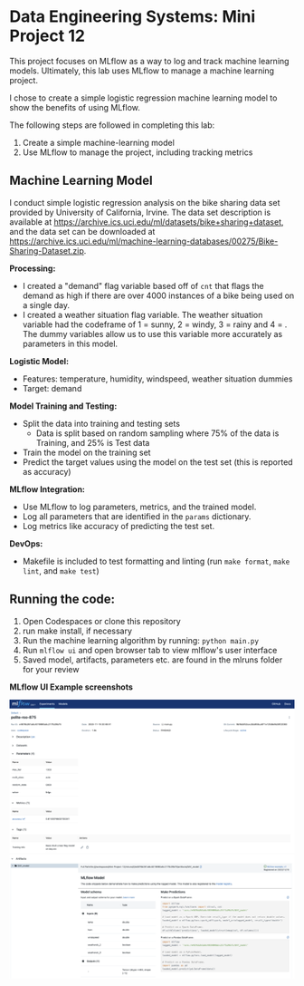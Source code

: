 # Data Engineering Systems: Mini Project 12

This project focuses on MLflow as a way to log and track machine learning models. Ultimately, this lab uses MLflow to manage a machine learning project. 

I chose to create a simple logistic regression machine learning model to show the benefits of using MLflow.

The following steps are followed in completing this lab: 
1) Create a simple machine-learning model
2) Use MLflow to manage the project, including tracking metrics

## Machine Learning Model

I conduct simple logistic regression analysis on the bike sharing data set provided by University of California, Irvine. The data set description is available at <https://archive.ics.uci.edu/ml/datasets/bike+sharing+dataset>, and the data set can be downloaded at <https://archive.ics.uci.edu/ml/machine-learning-databases/00275/Bike-Sharing-Dataset.zip>.

**Processing:** 

* I created a "demand" flag variable based off of `cnt` that flags the demand as high if there are over 4000 instances of a bike being used on a single day. 
* I created a weather situation flag variable. The weather situation variable had the codeframe of 1 = sunny, 2 = windy, 3 = rainy and 4 = . The dummy variables allow us to use this variable more accurately as parameters in this model.

**Logistic Model:**

* Features: temperature, humidity, windspeed, weather situation dummies
* Target: demand

**Model Training and Testing:**
* Split the data into training and testing sets 
    * Data is split based on random sampling where 75% of the data is Training, and 25% is Test data
* Train the model on the training set
* Predict the target values using the model on the test set (this is reported as accuracy)  

**MLflow Integration:**
* Use MLflow to log parameters, metrics, and the trained model.
* Log all parameters that are identified in the `params` dictionary.
* Log metrics like accuracy of predicting the test set.

**DevOps:**
* Makefile is included to test formatting and linting (run `make format`, `make lint`, and `make test`)

## Running the code:
1. Open Codespaces or clone this repository
2. run make install, if necessary
3. Run the machine learning algorithm by running: `python main.py`
4. Run `mlflow ui` and open browser tab to view mlflow's user interface 
5. Saved model, artifacts, parameters etc. are found in the mlruns folder for your review

**MLflow UI Example screenshots**

![mlflow2](mlflow2.png)
![mlflow3](mlflow3.png)